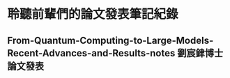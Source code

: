 # 聆聽前輩們的論文發表筆記紀錄  
## From-Quantum-Computing-to-Large-Models-Recent-Advances-and-Results-notes 劉宸銉博士論文發表

